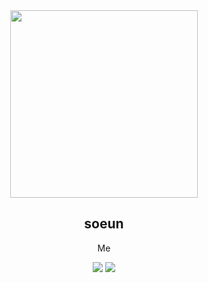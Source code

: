 <div align="center">
  
<img src="https://user-images.githubusercontent.com/52689918/164387659-4430e588-2081-49ec-85af-048414a52935.png" width="300" height="300">

  ## soeun 

Me
  
<a href="https://velog.io/@dlth508"><img src="https://img.shields.io/badge/velog-20C997?style=for-the-badge&logo=Velog&logoColor=white"/></a>
<img src="https://img.shields.io/badge/dlth508@naver.com-03C75A?style=for-the-badge&logo=Naver&logoColor=white"/></a>

</div>
